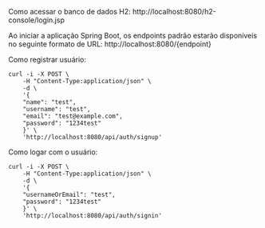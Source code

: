 
Como acessar o banco de dados H2:
http://localhost:8080/h2-console/login.jsp

Ao iniciar a aplicação Spring Boot, os endpoints padrão estarão disponíveis no seguinte formato de URL:
http://localhost:8080/{endpoint}

Como registrar usuário:

``` curl
curl -i -X POST \
    -H "Content-Type:application/json" \
    -d \
    '{
    "name": "test",
    "username": "test",
    "email": "test@example.com",
    "password": "1234test"
    }' \
    'http://localhost:8080/api/auth/signup'
```

Como logar com o usuário:

``` curl
curl -i -X POST \
    -H "Content-Type:application/json" \
    -d \
    '{
    "usernameOrEmail": "test",
    "password": "1234test"
    }' \
    'http://localhost:8080/api/auth/signin'
``` 